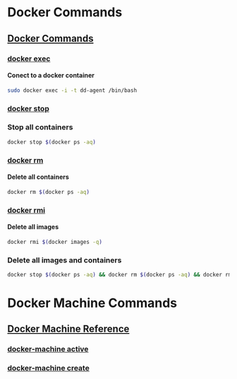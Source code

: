 # Docker Commands
## [Docker Commands](https://docs.docker.com/engine/reference/commandline/docker/#child-commands)

### [docker exec](https://docs.docker.com/engine/reference/commandline/exec/)
#### Conect to a docker container
```bash
sudo docker exec -i -t dd-agent /bin/bash
```

### [docker stop](https://docs.docker.com/engine/reference/commandline/stop/)
### Stop all containers
```bash
docker stop $(docker ps -aq)
```

### [docker rm](https://docs.docker.com/engine/reference/commandline/rm/)
#### Delete all containers
```bash
docker rm $(docker ps -aq)
```

### [docker rmi](https://docs.docker.com/engine/reference/commandline/rmi/)
#### Delete all images
```bash
docker rmi $(docker images -q)
```

### Delete all images and containers
```bash
docker stop $(docker ps -aq) && docker rm $(docker ps -aq) && docker rmi $(docker images -q)
```


# Docker Machine Commands
## [Docker Machine Reference](https://docs.docker.com/machine/reference/)

### [docker-machine active](https://docs.docker.com/machine/reference/active/)
### [docker-machine create](https://docs.docker.com/machine/reference/create/)

